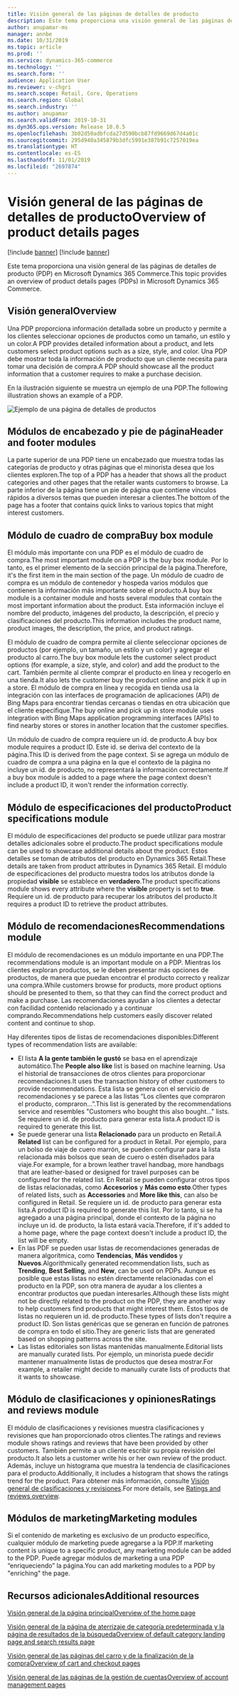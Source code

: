 ```yaml
---
title: Visión general de las páginas de detalles de producto
description: Este tema proporciona una visión general de las páginas de detalles de producto (PDP) en Microsoft Dynamics 365 Commerce.
author: anupamar-ms
manager: annbe
ms.date: 10/31/2019
ms.topic: article
ms.prod: ''
ms.service: dynamics-365-commerce
ms.technology: ''
ms.search.form: ''
audience: Application User
ms.reviewer: v-chgri
ms.search.scope: Retail, Core, Operations
ms.search.region: Global
ms.search.industry: ''
ms.author: anupamar
ms.search.validFrom: 2019-10-31
ms.dyn365.ops.version: Release 10.0.5
ms.openlocfilehash: 3b02d50adbfcda27d590bcb87fd9669d67d4a01c
ms.sourcegitcommit: 295d940a345879b3dfc5991e387b91c7257019ea
ms.translationtype: HT
ms.contentlocale: es-ES
ms.lasthandoff: 11/01/2019
ms.locfileid: "2697874"
---
```

# <a name="overview-of-product-details-pages"></a><span data-ttu-id="5f221-103">Visión general de las páginas de detalles de producto</span><span class="sxs-lookup"><span data-stu-id="5f221-103">Overview of product details pages</span></span>

[!include [banner](includes/preview-banner.md)]
[!include [banner](includes/banner.md)]

<span data-ttu-id="5f221-104">Este tema proporciona una visión general de las páginas de detalles de producto (PDP) en Microsoft Dynamics 365 Commerce.</span><span class="sxs-lookup"><span data-stu-id="5f221-104">This topic provides an overview of product details pages (PDPs) in Microsoft Dynamics 365 Commerce.</span></span>

## <a name="overview"></a><span data-ttu-id="5f221-105">Visión general</span><span class="sxs-lookup"><span data-stu-id="5f221-105">Overview</span></span>

<span data-ttu-id="5f221-106">Una PDP proporciona información detallada sobre un producto y permite a los clientes seleccionar opciones de productos como un tamaño, un estilo y un color.</span><span class="sxs-lookup"><span data-stu-id="5f221-106">A PDP provides detailed information about a product, and lets customers select product options such as a size, style, and color.</span></span> <span data-ttu-id="5f221-107">Una PDP debe mostrar toda la información de producto que un cliente necesita para tomar una decisión de compra.</span><span class="sxs-lookup"><span data-stu-id="5f221-107">A PDP should showcase all the product information that a customer requires to make a purchase decision.</span></span>

<span data-ttu-id="5f221-108">En la ilustración siguiente se muestra un ejemplo de una PDP.</span><span class="sxs-lookup"><span data-stu-id="5f221-108">The following illustration shows an example of a PDP.</span></span>

![Ejemplo de una página de detalles de productos](./media/pdp.PNG)

## <a name="header-and-footer-modules"></a><span data-ttu-id="5f221-110">Módulos de encabezado y pie de página</span><span class="sxs-lookup"><span data-stu-id="5f221-110">Header and footer modules</span></span>

<span data-ttu-id="5f221-111">La parte superior de una PDP tiene un encabezado que muestra todas las categorías de producto y otras páginas que el minorista desea que los clientes exploren.</span><span class="sxs-lookup"><span data-stu-id="5f221-111">The top of a PDP has a header that shows all the product categories and other pages that the retailer wants customers to browse.</span></span> <span data-ttu-id="5f221-112">La parte inferior de la página tiene un pie de página que contiene vínculos rápidos a diversos temas que pueden interesar a clientes.</span><span class="sxs-lookup"><span data-stu-id="5f221-112">The bottom of the page has a footer that contains quick links to various topics that might interest customers.</span></span>

## <a name="buy-box-module"></a><span data-ttu-id="5f221-113">Módulo de cuadro de compra</span><span class="sxs-lookup"><span data-stu-id="5f221-113">Buy box module</span></span>

<span data-ttu-id="5f221-114">El módulo más importante con una PDP es el módulo de cuadro de compra.</span><span class="sxs-lookup"><span data-stu-id="5f221-114">The most important module on a PDP is the buy box module.</span></span> <span data-ttu-id="5f221-115">Por lo tanto, es el primer elemento de la sección principal de la página.</span><span class="sxs-lookup"><span data-stu-id="5f221-115">Therefore, it's the first item in the main section of the page.</span></span> <span data-ttu-id="5f221-116">Un módulo de cuadro de compra es un módulo de contenedor y hospeda varios módulos que contienen la información más importante sobre el producto.</span><span class="sxs-lookup"><span data-stu-id="5f221-116">A buy box module is a container module and hosts several modules that contain the most important information about the product.</span></span> <span data-ttu-id="5f221-117">Esta información incluye el nombre del producto, imágenes del producto, la descripción, el precio y clasificaciones del producto.</span><span class="sxs-lookup"><span data-stu-id="5f221-117">This information includes the product name, product images, the description, the price, and product ratings.</span></span>

<span data-ttu-id="5f221-118">El módulo de cuadro de compra permite al cliente seleccionar opciones de productos (por ejemplo, un tamaño, un estilo y un color) y agregar el producto al carro.</span><span class="sxs-lookup"><span data-stu-id="5f221-118">The buy box module lets the customer select product options (for example, a size, style, and color) and add the product to the cart.</span></span> <span data-ttu-id="5f221-119">También permite al cliente comprar el producto en línea y recogerlo en una tienda.</span><span class="sxs-lookup"><span data-stu-id="5f221-119">It also lets the customer buy the product online and pick it up in a store.</span></span> <span data-ttu-id="5f221-120">El módulo de compra en línea y recogida en tienda usa la integración con las interfaces de programación de aplicaciones (API) de Bing Maps para encontrar tiendas cercanas o tiendas en otra ubicación que el cliente especifique.</span><span class="sxs-lookup"><span data-stu-id="5f221-120">The buy online and pick up in store module uses integration with Bing Maps application programming interfaces (APIs) to find nearby stores or stores in another location that the customer specifies.</span></span>

<span data-ttu-id="5f221-121">Un módulo de cuadro de compra requiere un id. de producto.</span><span class="sxs-lookup"><span data-stu-id="5f221-121">A buy box module requires a product ID.</span></span> <span data-ttu-id="5f221-122">Este id. se deriva del contexto de la página.</span><span class="sxs-lookup"><span data-stu-id="5f221-122">This ID is derived from the page context.</span></span> <span data-ttu-id="5f221-123">Si se agrega un módulo de cuadro de compra a una página en la que el contexto de la página no incluye un id. de producto, no representará la información correctamente.</span><span class="sxs-lookup"><span data-stu-id="5f221-123">If a buy box module is added to a page where the page context doesn't include a product ID, it won't render the information correctly.</span></span>

## <a name="product-specifications-module"></a><span data-ttu-id="5f221-124">Módulo de especificaciones del producto</span><span class="sxs-lookup"><span data-stu-id="5f221-124">Product specifications module</span></span>

<span data-ttu-id="5f221-125">El módulo de especificaciones del producto se puede utilizar para mostrar detalles adicionales sobre el producto.</span><span class="sxs-lookup"><span data-stu-id="5f221-125">The product specifications module can be used to showcase additional details about the product.</span></span> <span data-ttu-id="5f221-126">Estos detalles se toman de atributos del producto en Dynamics 365 Retail.</span><span class="sxs-lookup"><span data-stu-id="5f221-126">These details are taken from product attributes in Dynamics 365 Retail.</span></span> <span data-ttu-id="5f221-127">El módulo de especificaciones del producto muestra todos los atributos donde la propiedad **visible** se establece en **verdadero**.</span><span class="sxs-lookup"><span data-stu-id="5f221-127">The product specifications module shows every attribute where the **visible** property is set to **true**.</span></span> <span data-ttu-id="5f221-128">Requiere un id. de producto para recuperar los atributos del producto.</span><span class="sxs-lookup"><span data-stu-id="5f221-128">It requires a product ID to retrieve the product attributes.</span></span>

## <a name="recommendations-module"></a><span data-ttu-id="5f221-129">Módulo de recomendaciones</span><span class="sxs-lookup"><span data-stu-id="5f221-129">Recommendations module</span></span>

<span data-ttu-id="5f221-130">El módulo de recomendaciones es un módulo importante en una PDP.</span><span class="sxs-lookup"><span data-stu-id="5f221-130">The recommendations module is an important module on a PDP.</span></span> <span data-ttu-id="5f221-131">Mientras los clientes exploran productos, se le deben presentar más opciones de productos, de manera que puedan encontrar el producto correcto y realizar una compra.</span><span class="sxs-lookup"><span data-stu-id="5f221-131">While customers browse for products, more product options should be presented to them, so that they can find the correct product and make a purchase.</span></span> <span data-ttu-id="5f221-132">Las recomendaciones ayudan a los clientes a detectar con facilidad contenido relacionado y a continuar comprando.</span><span class="sxs-lookup"><span data-stu-id="5f221-132">Recommendations help customers easily discover related content and continue to shop.</span></span>

<span data-ttu-id="5f221-133">Hay diferentes tipos de listas de recomendaciones disponibles:</span><span class="sxs-lookup"><span data-stu-id="5f221-133">Different types of recommendation lists are available:</span></span>

- <span data-ttu-id="5f221-134">El lista **A la gente también le gustó** se basa en el aprendizaje automático.</span><span class="sxs-lookup"><span data-stu-id="5f221-134">The **People also like** list is based on machine learning.</span></span> <span data-ttu-id="5f221-135">Usa el historial de transacciones de otros clientes para proporcionar recomendaciones.</span><span class="sxs-lookup"><span data-stu-id="5f221-135">It uses the transaction history of other customers to provide recommendations.</span></span> <span data-ttu-id="5f221-136">Esta lista se genera con el servicio de recomendaciones y se parece a las listas “Los clientes que compraron el producto, compraron…”.</span><span class="sxs-lookup"><span data-stu-id="5f221-136">This list is generated by the recommendations service and resembles "Customers who bought this also bought..." lists.</span></span> <span data-ttu-id="5f221-137">Se requiere un id. de producto para generar esta lista.</span><span class="sxs-lookup"><span data-stu-id="5f221-137">A product ID is required to generate this list.</span></span>
- <span data-ttu-id="5f221-138">Se puede generar una lista **Relacionado** para un producto en Retail.</span><span class="sxs-lookup"><span data-stu-id="5f221-138">A **Related** list can be configured for a product in Retail.</span></span> <span data-ttu-id="5f221-139">Por ejemplo, para un bolso de viaje de cuero marrón, se pueden configurar para la lista relacionada más bolsos que sean de cuero o estén diseñados para viaje.</span><span class="sxs-lookup"><span data-stu-id="5f221-139">For example, for a brown leather travel handbag, more handbags that are leather-based or designed for travel purposes can be configured for the related list.</span></span> <span data-ttu-id="5f221-140">En Retail se pueden configurar otros tipos de listas relacionadas, como **Accesorios** y **Más como esto**.</span><span class="sxs-lookup"><span data-stu-id="5f221-140">Other types of related lists, such as **Accessories** and **More like this**, can also be configured in Retail.</span></span> <span data-ttu-id="5f221-141">Se requiere un id. de producto para generar esta lista.</span><span class="sxs-lookup"><span data-stu-id="5f221-141">A product ID is required to generate this list.</span></span> <span data-ttu-id="5f221-142">Por lo tanto, si se ha agregado a una página principal, donde el contexto de la página no incluye un id. de producto, la lista estará vacía.</span><span class="sxs-lookup"><span data-stu-id="5f221-142">Therefore, if it's added to a home page, where the page context doesn't include a product ID, the list will be empty.</span></span>
- <span data-ttu-id="5f221-143">En las PDF se pueden usar listas de recomendaciones generadas de manera algorítmica, como **Tendencias**, **Más vendidos** y **Nuevos**.</span><span class="sxs-lookup"><span data-stu-id="5f221-143">Algorithmically generated recommendation lists, such as **Trending**, **Best Selling**, and **New**, can be used on PDPs.</span></span> <span data-ttu-id="5f221-144">Aunque es posible que estas listas no estén directamente relacionadas con el producto en la PDP, son otra manera de ayudar a los clientes a encontrar productos que puedan interesarles.</span><span class="sxs-lookup"><span data-stu-id="5f221-144">Although these lists might not be directly related to the product on the PDP, they are another way to help customers find products that might interest them.</span></span> <span data-ttu-id="5f221-145">Estos tipos de listas no requieren un id. de producto.</span><span class="sxs-lookup"><span data-stu-id="5f221-145">These types of lists don't require a product ID.</span></span> <span data-ttu-id="5f221-146">Son listas genéricas que se generan en función de patrones de compra en todo el sitio.</span><span class="sxs-lookup"><span data-stu-id="5f221-146">They are generic lists that are generated based on shopping patterns across the site.</span></span>
- <span data-ttu-id="5f221-147">Las listas editoriales son listas mantenidas manualmente.</span><span class="sxs-lookup"><span data-stu-id="5f221-147">Editorial lists are manually curated lists.</span></span> <span data-ttu-id="5f221-148">Por ejemplo, un minorista puede decidir mantener manualmente listas de productos que desea mostrar.</span><span class="sxs-lookup"><span data-stu-id="5f221-148">For example, a retailer might decide to manually curate lists of products that it wants to showcase.</span></span>

## <a name="ratings-and-reviews-module"></a><span data-ttu-id="5f221-149">Módulo de clasificaciones y opiniones</span><span class="sxs-lookup"><span data-stu-id="5f221-149">Ratings and reviews module</span></span>

<span data-ttu-id="5f221-150">El módulo de clasificaciones y revisiones muestra clasificaciones y revisiones que han proporcionado otros clientes.</span><span class="sxs-lookup"><span data-stu-id="5f221-150">The ratings and reviews module shows ratings and reviews that have been provided by other customers.</span></span> <span data-ttu-id="5f221-151">También permite a un cliente escribir su propia revisión del producto.</span><span class="sxs-lookup"><span data-stu-id="5f221-151">It also lets a customer write his or her own review of the product.</span></span> <span data-ttu-id="5f221-152">Además, incluye un histograma que muestra la tendencia de clasificaciones para el producto.</span><span class="sxs-lookup"><span data-stu-id="5f221-152">Additionally, it includes a histogram that shows the ratings trend for the product.</span></span> <span data-ttu-id="5f221-153">Para obtener más información, consulte [Visión general de clasificaciones y revisiones](ratings-reviews-overview.md).</span><span class="sxs-lookup"><span data-stu-id="5f221-153">For more details, see [Ratings and reviews overview](ratings-reviews-overview.md).</span></span>

## <a name="marketing-modules"></a><span data-ttu-id="5f221-154">Módulos de marketing</span><span class="sxs-lookup"><span data-stu-id="5f221-154">Marketing modules</span></span>

<span data-ttu-id="5f221-155">Si el contenido de marketing es exclusivo de un producto específico, cualquier módulo de marketing puede agregarse a la PDP.</span><span class="sxs-lookup"><span data-stu-id="5f221-155">If marketing content is unique to a specific product, any marketing module can be added to the PDP.</span></span> <span data-ttu-id="5f221-156">Puede agregar módulos de marketing a una PDP “enriqueciendo” la página.</span><span class="sxs-lookup"><span data-stu-id="5f221-156">You can add marketing modules to a PDP by "enriching" the page.</span></span> 

## <a name="additional-resources"></a><span data-ttu-id="5f221-157">Recursos adicionales</span><span class="sxs-lookup"><span data-stu-id="5f221-157">Additional resources</span></span>

[<span data-ttu-id="5f221-158">Visión general de la página principal</span><span class="sxs-lookup"><span data-stu-id="5f221-158">Overview of the home page</span></span>](quick-tour-home-page.md)

[<span data-ttu-id="5f221-159">Visión general de la página de aterrizaje de categoría predeterminada y la página de resultados de la búsqueda</span><span class="sxs-lookup"><span data-stu-id="5f221-159">Overview of default category landing page and search results page</span></span>](category-search-page-overview.md)

[<span data-ttu-id="5f221-160">Visión general de las páginas del carro y de la finalización de la compra</span><span class="sxs-lookup"><span data-stu-id="5f221-160">Overview of cart and checkout pages</span></span>](quick-tour-cart-checkout.md)

[<span data-ttu-id="5f221-161">Visión general de las páginas de la gestión de cuentas</span><span class="sxs-lookup"><span data-stu-id="5f221-161">Overview of account management pages</span></span>](quick-tour-account-management.md)

